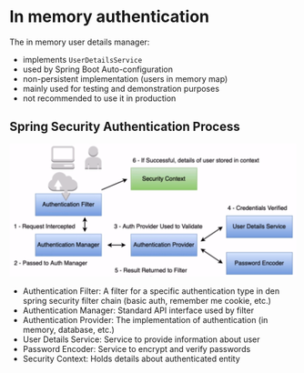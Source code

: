 # In memory authentication

The in memory user details manager:

- implements `UserDetailsService`
- used by Spring Boot Auto-configuration
- non-persistent implementation (users in memory map)
- mainly used for testing and demonstration purposes
- not recommended to use it in production

## Spring Security Authentication Process

![Spring Security Authentication Process](images/spring-security-authentication-process.png "Spring Security Authentication Process")

- Authentication Filter: A filter for a specific authentication type in den spring security filter chain (basic auth, remember me cookie, etc.)
- Authentication Manager: Standard API interface used by filter
- Authentication Provider: The implementation of authentication (in memory, database, etc.)
- User Details Service: Service to provide information about user
- Password Encoder: Service to encrypt and verify passwords
- Security Context: Holds details about authenticated entity
